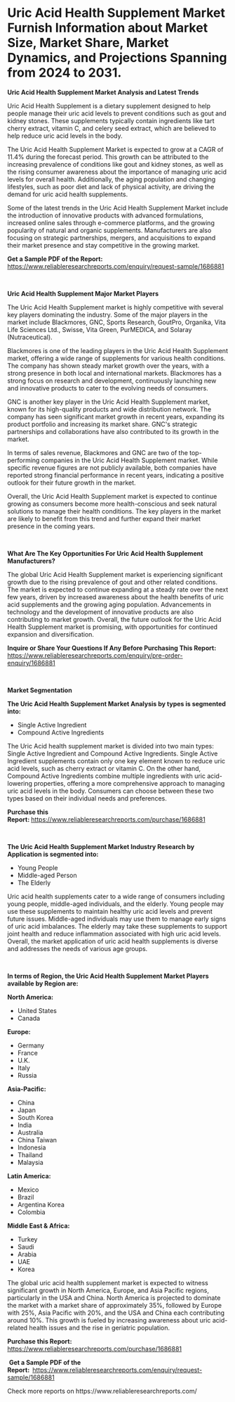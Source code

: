 <p><h1>Uric Acid Health Supplement Market Furnish Information about Market Size, Market Share, Market Dynamics, and Projections Spanning from 2024 to 2031.</h1></p><p><strong>Uric Acid Health Supplement Market Analysis and Latest Trends</strong></p>
<p><p>Uric Acid Health Supplement is a dietary supplement designed to help people manage their uric acid levels to prevent conditions such as gout and kidney stones. These supplements typically contain ingredients like tart cherry extract, vitamin C, and celery seed extract, which are believed to help reduce uric acid levels in the body.</p><p>The Uric Acid Health Supplement Market is expected to grow at a CAGR of 11.4% during the forecast period. This growth can be attributed to the increasing prevalence of conditions like gout and kidney stones, as well as the rising consumer awareness about the importance of managing uric acid levels for overall health. Additionally, the aging population and changing lifestyles, such as poor diet and lack of physical activity, are driving the demand for uric acid health supplements.</p><p>Some of the latest trends in the Uric Acid Health Supplement Market include the introduction of innovative products with advanced formulations, increased online sales through e-commerce platforms, and the growing popularity of natural and organic supplements. Manufacturers are also focusing on strategic partnerships, mergers, and acquisitions to expand their market presence and stay competitive in the growing market.</p></p>
<p><strong>Get a Sample PDF of the Report:&nbsp;</strong> <a href="https://www.reliableresearchreports.com/enquiry/request-sample/1686881">https://www.reliableresearchreports.com/enquiry/request-sample/1686881</a></p>
<p>&nbsp;</p>
<p><strong>Uric Acid Health Supplement Major Market Players</strong></p>
<p><p>The Uric Acid Health Supplement market is highly competitive with several key players dominating the industry. Some of the major players in the market include Blackmores, GNC, Sports Research, GoutPro, Organika, Vita Life Sciences Ltd., Swisse, Vita Green, PurMEDICA, and Solaray (Nutraceutical).</p><p>Blackmores is one of the leading players in the Uric Acid Health Supplement market, offering a wide range of supplements for various health conditions. The company has shown steady market growth over the years, with a strong presence in both local and international markets. Blackmores has a strong focus on research and development, continuously launching new and innovative products to cater to the evolving needs of consumers.</p><p>GNC is another key player in the Uric Acid Health Supplement market, known for its high-quality products and wide distribution network. The company has seen significant market growth in recent years, expanding its product portfolio and increasing its market share. GNC's strategic partnerships and collaborations have also contributed to its growth in the market.</p><p>In terms of sales revenue, Blackmores and GNC are two of the top-performing companies in the Uric Acid Health Supplement market. While specific revenue figures are not publicly available, both companies have reported strong financial performance in recent years, indicating a positive outlook for their future growth in the market.</p><p>Overall, the Uric Acid Health Supplement market is expected to continue growing as consumers become more health-conscious and seek natural solutions to manage their health conditions. The key players in the market are likely to benefit from this trend and further expand their market presence in the coming years.</p></p>
<p>&nbsp;</p>
<p><strong>What Are The Key Opportunities For Uric Acid Health Supplement Manufacturers?</strong></p>
<p><p>The global Uric Acid Health Supplement market is experiencing significant growth due to the rising prevalence of gout and other related conditions. The market is expected to continue expanding at a steady rate over the next few years, driven by increased awareness about the health benefits of uric acid supplements and the growing aging population. Advancements in technology and the development of innovative products are also contributing to market growth. Overall, the future outlook for the Uric Acid Health Supplement market is promising, with opportunities for continued expansion and diversification.</p></p>
<p><strong>Inquire or Share Your Questions If Any Before Purchasing This Report:</strong> <a href="https://www.reliableresearchreports.com/enquiry/pre-order-enquiry/1686881">https://www.reliableresearchreports.com/enquiry/pre-order-enquiry/1686881</a></p>
<p>&nbsp;</p>
<p><strong>Market Segmentation</strong></p>
<p><strong>The Uric Acid Health Supplement Market Analysis by types is segmented into:</strong></p>
<p><ul><li>Single Active Ingredient</li><li>Compound Active Ingredients</li></ul></p>
<p><p>The Uric Acid health supplement market is divided into two main types: Single Active Ingredient and Compound Active Ingredients. Single Active Ingredient supplements contain only one key element known to reduce uric acid levels, such as cherry extract or vitamin C. On the other hand, Compound Active Ingredients combine multiple ingredients with uric acid-lowering properties, offering a more comprehensive approach to managing uric acid levels in the body. Consumers can choose between these two types based on their individual needs and preferences.</p></p>
<p><strong>Purchase this Report:&nbsp;</strong><a href="https://www.reliableresearchreports.com/purchase/1686881">https://www.reliableresearchreports.com/purchase/1686881</a></p>
<p>&nbsp;</p>
<p><strong>The Uric Acid Health Supplement Market Industry Research by Application is segmented into:</strong></p>
<p><ul><li>Young People</li><li>Middle-aged Person</li><li>The Elderly</li></ul></p>
<p><p>Uric acid health supplements cater to a wide range of consumers including young people, middle-aged individuals, and the elderly. Young people may use these supplements to maintain healthy uric acid levels and prevent future issues. Middle-aged individuals may use them to manage early signs of uric acid imbalances. The elderly may take these supplements to support joint health and reduce inflammation associated with high uric acid levels. Overall, the market application of uric acid health supplements is diverse and addresses the needs of various age groups.</p></p>
<p>&nbsp;</p>
<p><strong>In terms of Region, the Uric Acid Health Supplement Market Players available by Region are:</strong></p>
<p>
    <p> <strong> North America: </strong>
        <ul>
            <li>United States</li>
            <li>Canada</li>
        </ul>
        </p> 
    <p> <strong> Europe: </strong>
        <ul>
            <li>Germany</li>
            <li>France</li>
            <li>U.K.</li>
            <li>Italy</li>
            <li>Russia</li>
        </ul>
        </p> 
    <p> <strong> Asia-Pacific: </strong>
        <ul>
            <li>China</li>
            <li>Japan</li>
            <li>South Korea</li>
            <li>India</li>
            <li>Australia</li>
            <li>China Taiwan</li>
            <li>Indonesia</li>
            <li>Thailand</li>
            <li>Malaysia</li>
        </ul>
        </p> 
    <p> <strong> Latin America: </strong>
        <ul>
            <li>Mexico</li>
            <li>Brazil</li>
            <li>Argentina Korea</li>
            <li>Colombia</li>
        </ul>
        </p> 
    <p> <strong> Middle East & Africa: </strong>
        <ul>
            <li>Turkey</li>
            <li>Saudi</li>
            <li>Arabia</li>
            <li>UAE</li>
            <li>Korea</li>
        </ul>
    </p>
    </p>
<p><p>The global uric acid health supplement market is expected to witness significant growth in North America, Europe, and Asia Pacific regions, particularly in the USA and China. North America is projected to dominate the market with a market share of approximately 35%, followed by Europe with 25%, Asia Pacific with 20%, and the USA and China each contributing around 10%. This growth is fueled by increasing awareness about uric acid-related health issues and the rise in geriatric population.</p></p>
<p><strong>Purchase this Report: </strong><a href="https://www.reliableresearchreports.com/purchase/1686881">https://www.reliableresearchreports.com/purchase/1686881</a></p>
<p>&nbsp;<strong>Get a Sample PDF of the Report:&nbsp;&nbsp;</strong><a href="https://www.reliableresearchreports.com/enquiry/request-sample/1686881">https://www.reliableresearchreports.com/enquiry/request-sample/1686881</a></p>
<p><strong></strong></p>
<p>Check more reports on https://www.reliableresearchreports.com/</p>